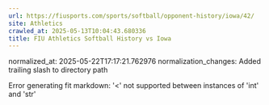 ```yaml
---
url: https://fiusports.com/sports/softball/opponent-history/iowa/42/
site: Athletics
crawled_at: 2025-05-13T10:04:43.680336
title: FIU Athletics Softball History vs Iowa
---
```

normalized_at: 2025-05-22T17:17:21.762976
normalization_changes: Added trailing slash to directory path

Error generating fit markdown: '<' not supported between instances of 'int' and 'str'